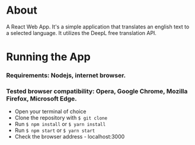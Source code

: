 # About

A React Web App. It's a simple application that translates an english text to a selected language. It utilizes the DeepL free translation API.

# Running the App

### Requirements: Nodejs, internet browser.

### Tested browser compatibility: Opera, Google Chrome, Mozilla Firefox, Microsoft Edge.

- Open your terminal of choice
- Clone the repository with `$ git clone`
- Run `$ npm install` or `$ yarn install`
- Run `$ npm start` or `$ yarn start`
- Check the browser address - localhost:3000
